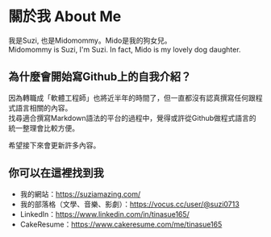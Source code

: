 # 關於我 About Me

我是Suzi, 也是Midomommy。Mido是我的狗女兒。<br>
Midomommy is Suzi, I'm Suzi. In fact, Mido is my lovely dog daughter.

## 為什麼會開始寫Github上的自我介紹？

因為轉職成「軟體工程師」也將近半年的時間了，但一直都沒有認真撰寫任何跟程式語言相關的內容。<br>
找尋適合撰寫Markdown語法的平台的過程中，覺得或許從Github做程式語言的統一整理會比較方便。<br>

希望接下來會更新許多內容。

## 你可以在這裡找到我
- 我的網站：https://suziamazing.com/
- 我的部落格（文學、音樂、影劇）：https://vocus.cc/user/@suzi0713
- LinkedIn：https://www.linkedin.com/in/tinasue165/
- CakeResume：https://www.cakeresume.com/me/tinasue165

<!--
**Midomommy/Midomommy** is a ✨ _special_ ✨ repository because its `README.md` (this file) appears on your GitHub profile.

Here are some ideas to get you started:

- 🔭 I’m currently working on ...
- 🌱 I’m currently learning ...
- 👯 I’m looking to collaborate on ...
- 🤔 I’m looking for help with ...
- 💬 Ask me about ...
- 📫 How to reach me: ...
- 😄 Pronouns: ...
- ⚡ Fun fact: ...
-->
